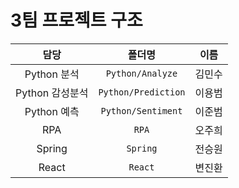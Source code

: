# 3팀 프로젝트 구조

| 담당 | 폴더명 | 이름 |
|:---:|:---:|:---:|
| Python 분석 | `Python/Analyze` | 김민수 |
| Python 감성분석 | `Python/Prediction` | 이용범 |
| Python 예측 | `Python/Sentiment` | 이준범 |
| RPA | `RPA` | 오주희 |
| Spring | `Spring` | 전승원 |
| React | `React` | 변진환 |